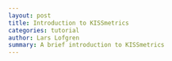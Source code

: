 ```yaml
---
layout: post
title: Introduction to KISSmetrics
categories: tutorial
author: Lars Lofgren
summary: A brief introduction to KISSmetrics
---
```

<div id="wistia_c024843e11" class="wistia_embed wistia-embed" data-video-width="640" data-video-height="400">
</div>
